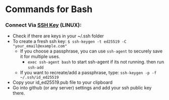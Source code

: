 # Commands for Bash

### Connect Via [SSH Key](https://docs.github.com/en/authentication/connecting-to-github-with-ssh/about-ssh) (LINUX):
- Check if there are keys in your ~/.ssh folder
- To create a fresh ssh key:
  `$ ssh-keygen -t ed25519 -C "your_email@example.com"`
  - If you choose a passphrase, you can use `ssh-agent` to securely save it for multiple uses.
    - `exec ssh-agent bash` to start ssh-agent if its not running. then run `ssh-add`
  - If you want to recreate/add a passphrase, type: `ssh-keygen -p -f ~/.ssh/id_ed25519`
- Copy your id_ed25519.pub file to your clipboard
- Go into github (or any server) settings and add your ssh public key there.
